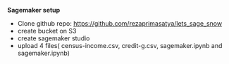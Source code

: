 <b>Sagemaker setup</b> <br />
- Clone github repo: https://github.com/rezaprimasatya/lets_sage_snow <br />
- create bucket on S3 <br />
- create sagemaker studio <br />
- upload 4 files( census-income.csv, credit-g.csv, sagemaker.ipynb and sagemaker.ipynb) <br />


